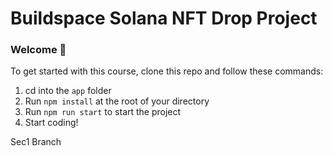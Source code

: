 # Buildspace Solana NFT Drop Project
### Welcome 👋
To get started with this course, clone this repo and follow these commands:
1. cd into the `app` folder
2. Run `npm install` at the root of your directory
3. Run `npm run start` to start the project
4. Start coding!

Sec1 Branch 

